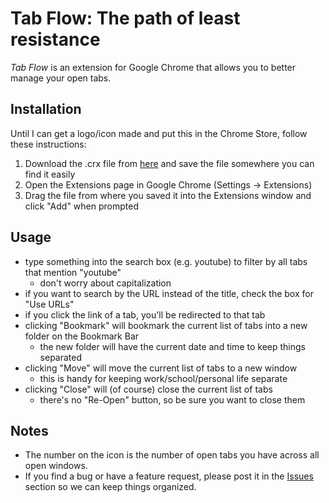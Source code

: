 Tab Flow: The path of least resistance
======================================

*Tab Flow* is an extension for Google Chrome that allows you to better manage your open tabs.

Installation
------------
Until I can get a logo/icon made and put this in the Chrome Store, follow these instructions:

1. Download the .crx file from [here](https://github.com/davidyoung604/Tab-Flow/blob/master/Tab%20Flow.crx?raw=true) and save the file somewhere you can find it easily
2. Open the Extensions page in Google Chrome (Settings -> Extensions)
3. Drag the file from where you saved it into the Extensions window and click "Add" when prompted

Usage
-----
- type something into the search box (e.g. youtube) to filter by all tabs that mention "youtube"
    - don't worry about capitalization
- if you want to search by the URL instead of the title, check the box for "Use URLs"
- if you click the link of a tab, you'll be redirected to that tab
- clicking "Bookmark" will bookmark the current list of tabs into a new folder on the Bookmark Bar
    - the new folder will have the current date and time to keep things separated
- clicking "Move" will move the current list of tabs to a new window
    - this is handy for keeping work/school/personal life separate
- clicking "Close" will (of course) close the current list of tabs
    - there's no "Re-Open" button, so be sure you want to close them

Notes
-----
- The number on the icon is the number of open tabs you have across all open windows.
- If you find a bug or have a feature request, please post it in the [Issues](https://github.com/davidyoung604/Tab-Flow/issues) section so we can keep things organized.


